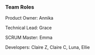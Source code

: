 ### Team Roles

Product Owner: Annika

Technical Lead: Grace

SCRUM Master: Emma

Developers: Claire Z, Claire C, Luna, Ellie
